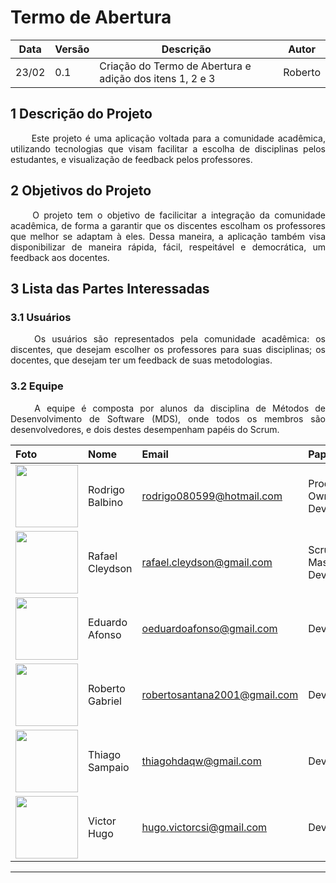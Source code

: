 # Termo de Abertura

Data|Versão|Descrição|Autor
-|-|-|-
23/02|0.1|Criação do Termo de Abertura e adição dos itens 1, 2 e 3| Roberto|


## 1 <a name="1">Descrição do Projeto</a>

<p align="justify"> &emsp;&emsp; Este projeto é uma aplicação voltada para a comunidade acadêmica, utilizando tecnologias que visam facilitar a escolha de disciplinas pelos estudantes, e visualização de feedback pelos professores.</p>

## 2 <a name="2">Objetivos do Projeto</a>

<p align="justify"> &emsp;&emsp; O projeto tem o objetivo de facilicitar a integração da comunidade acadêmica, de forma a garantir que os discentes escolham os professores que melhor se adaptam à eles. Dessa maneira, a aplicação também visa disponibilizar de maneira rápida, fácil, respeitável e democrática, um feedback aos docentes.</p>


## 3 <a name="3">Lista das Partes Interessadas</a>

### 3.1 <a name="3_1">Usuários</a>
<p align="justify"> &emsp;&emsp; Os usuários são representados pela comunidade acadêmica: os discentes, que desejam escolher os professores para suas disciplinas; os docentes, que desejam ter um feedback de suas metodologias. </p>

### 3.2 <a name="3_2">Equipe</a>
<p align="justify"> &emsp;&emsp; A equipe é composta por alunos da disciplina de Métodos de Desenvolvimento de Software (MDS), onde todos os membros são desenvolvedores, e dois destes desempenham papéis do Scrum. </p>

|**Foto**|**Nome**|**Email**|**Papel**|
|:-|:-|:-|:-|
|<img src="https://avatars.githubusercontent.com/u/54644626?s=400&u=8d36fb668cd69ccd23d5827ae9e1b86a937eefa1&v=4" width="100" height="100" /> | Rodrigo Balbino|rodrigo080599@hotmail.com| Product Owner, Dev|
|<img src="https://avatars.githubusercontent.com/u/74625814?s=460&u=c3b77eaa289d931e139e184d494e0151956372a8&v=4" width="100" height="100" /> | Rafael Cleydson| rafael.cleydson@gmail.com| Scrum Master, Dev|
|<img src="https://avatars.githubusercontent.com/u/54921791?s=400&u=12d7cd0e0fdb7e4540dd786c4cc936167d8b7666&v=4" width="100" height="100" /> | Eduardo Afonso| oeduardoafonso@gmail.com| Dev |
|<img src="https://avatars.githubusercontent.com/u/54643519?s=400&u=e818422fc51e3e58e20e2bfc28bcdcd96a3acf62&v=4" width="100" height="100" /> | Roberto Gabriel| robertosantana2001@gmail.com| Dev |
|<img src="https://avatars.githubusercontent.com/u/54081877?s=400&u=c1add0666adbf836efe972df83a854185477c2cc&v=4" width="100" height="100" /> | Thiago Sampaio| thiagohdaqw@gmail.com| Dev |
|<img src="https://avatars.githubusercontent.com/u/54643372?s=400&u=662c17b015a365ca35b5b4ea519c0fd64fd00184&v=4" width="100" height="100" /> | Victor Hugo| hugo.victorcsi@gmail.com| Dev |

___

